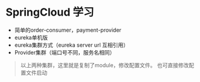 # SpringCloud 学习
- 简单的order-consumer，payment-provider
- eureka单机版
- eureka集群方式（eureka server url 互相引用）
- Provider集群（端口号不同，服务名相同）
    
> 以上两种集群，这里就是复制了module，修改配置文件。
> 也可直接修改配置文件启动

